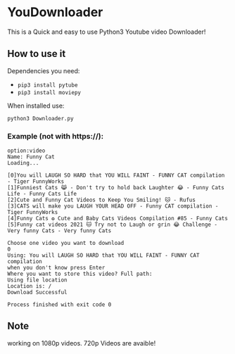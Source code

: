 # YouDownloader

This is a Quick and easy to use Python3 Youtube video Downloader!

## How to use it

Dependencies you need:

- `pip3 install pytube` 
- `pip3 install moviepy`

When installed use:

`python3 Downloader.py`

### Example (not with https://):

```
option:video
Name: Funny Cat
Loading...
 
[0]You will LAUGH SO HARD that YOU WILL FAINT - FUNNY CAT compilation - Tiger FunnyWorks
[1]Funniest Cats 😹 - Don't try to hold back Laughter 😂 - Funny Cats Life - Funny Cats Life
[2]Cute and Funny Cat Videos to Keep You Smiling! 🐱 - Rufus
[3]CATS will make you LAUGH YOUR HEAD OFF - Funny CAT compilation - Tiger FunnyWorks
[4]Funny Cats ✪ Cute and Baby Cats Videos Compilation #85 - Funny Cats
[5]Funny cat videos 2021 🐱 Try not to Laugh or grin 😂 Challenge - Very funny Cats - Very funny Cats
 
Choose one video you want to download
0
Using: You will LAUGH SO HARD that YOU WILL FAINT - FUNNY CAT compilation
when you don't know press Enter
Where you want to store this video? Full path: 
Using file location
Location is: /
Download Successful

Process finished with exit code 0

```


## Note
working on 1080p videos.
720p Videos are avaible!
